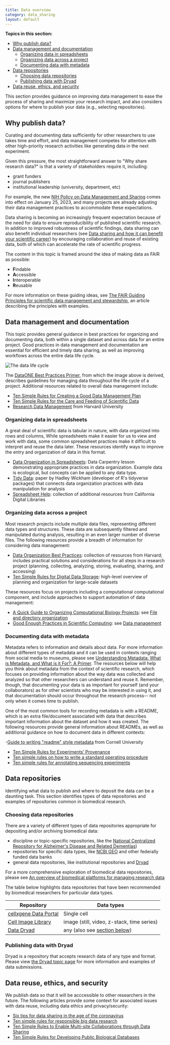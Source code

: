 ```yaml
---
title: Data overview
category: data_sharing
layout: default
---
```

**Topics in this section:**
- [Why publish data?](#why-publish-data)
- [Data management and documentation](#data-management-and-documentation)
  - [Organizing data in spreadsheets](#organizing-data-in-spreadsheets)
  - [Organizing data across a project](#organizing-data-across-a-project)
  - [Documenting data with metadata](#documenting-data-with-metadata)
- [Data repositories](#data-repositories)
  - [Choosing data repositories](#choosing-data-repositories)
  - [Publishing data with Dryad](#publishing-data-with-dryad)
- [Data reuse, ethics, and security](#data-reuse-ethics-and-security)
 
This section provides guidance on improving data management to ease the process of sharing and maximize your research impact,
and also considers options for where to publish your data (e.g., selecting repositories).

## Why publish data?

Curating and documenting data sufficiently for other researchers to use takes time and effort,
and data management competes for attention with other high-priority research activities like generating data in the next experiment.

Given this pressure,
the most straightforward answer to "Why share research data?"
is that a variety of stakeholders require it, including:

- grant funders
- journal publishers
- institutional leadership (university, department, etc)

For example,
the new [NIH Policy on Data Management and Sharing](https://grants.nih.gov/grants/policy/data_sharing/) comes into effect on January 25, 2023,
and many projects are already adjusting their data management practices to accommodate these expectations.

Data sharing is becoming an increasingly frequent expectation because of the need for data to ensure reproducibility of published scientific research.
In addition to improved robustness of scientific findings,
data sharing can also benefit individual researchers
(see [Data sharing and how it can benefit your scientific career](https://www.nature.com/articles/d41586-019-01506-x))
by encouraging collaboration and reuse of existing data,
both of which can accelerate the rate of scientific progress.

The content in this topic is framed around the idea of making data as FAIR as possible:

- **F**indable
- **A**ccessible
- **I**nteroperable
- **R**eusable

For more information on these guiding ideas,
see [The FAIR Guiding Principles for scientific data management and stewardship](ncbi.nlm.nih.gov/pmc/articles/PMC4792175/),
an article describing the principles with examples.

## Data management and documentation

This topic provides general guidance in best practices for organizing and documenting data,
both within a single dataset and across data for an entire project.
Good practices in data management and documentation are essential
for efficient and timely data sharing,
as well as improving workflows across the entire data life cycle.

![The data life cycle](../../images/data-lifecycle.png)

The [DataONE Best Practices Primer](https://escholarship.org/uc/item/7tf5q7n3),
from which the image above is derived,
describes guidelines for managing data throughout the life cycle of a project.
Additional resources related to overall data management include:
- [Ten Simple Rules for Creating a Good Data Management Plan](https://journals.plos.org/ploscompbiol/article?id=10.1371/journal.pcbi.1004525)
- [Ten Simple Rules for the Care and Feeding of Scientific Data](https://journals.plos.org/ploscompbiol/article?id=10.1371/journal.pcbi.1003542)
- [Research Data Management](https://datamanagement.hms.harvard.edu/) from Harvard University

### Organizing data in spreadsheets

A great deal of scientific data is tabular in nature,
with data organized into rows and columns,
While spreadsheets make it easier for us to view and work with data,
some common spreadsheet practices make it difficult to interpret and reuse the data later.
These resources identify ways to improve the entry and organization of data in this format.

- [Data Organization in Spreadsheets](https://datacarpentry.org/spreadsheet-ecology-lesson/): Data Carpentry lesson demonstrating appropriate practices in data organization. Example data is ecological, but concepts can be applied to any data type.
- [Tidy Data](https://vita.had.co.nz/papers/tidy-data.pdf): paper by Hadley Wickham (developer of R's tidyverse packages) that connects data organization practices with data manipulation for analysis
- [Spreadsheet Help](http://cdluc3.github.io/spreadsheet-help/): collection of additional resources from California Digital Libraries

### Organizing data across a project

Most research projects include multiple data files,
representing different data types and structures.
These data are subsequently filtered and manipulated during analysis,
resulting in an even larger number of diverse files.
The following resources provide a breadth of information for considering data management:

- [Data Organization Best Practices](https://datamanagement.hms.harvard.edu/about-rdmwg): collection of resources from Harvard; includes practical solutions and considerations for all steps in a research project (planning, collecting, analyzing, storing, evaluating, sharing, and accessing)
- [Ten Simple Rules for Digital Data Storage](https://journals.plos.org/ploscompbiol/article?id=10.1371/journal.pcbi.1005097): high-level overview of planning and organization for large-scale datasets

These resources focus on projects including a computational computational component,
and include approaches to support automation of data management:

- [A Quick Guide to Organizing Computational Biology Projects](https://journals.plos.org/ploscompbiol/article?id=10.1371/journal.pcbi.1000424): see [File and directory organization](https://journals.plos.org/ploscompbiol/article?id=10.1371/journal.pcbi.1000424#s3)
- [Good Enough Practices in Scientific Computing](https://journals.plos.org/ploscompbiol/article?id=10.1371/journal.pcbi.1005510): see [Data management](https://journals.plos.org/ploscompbiol/article?id=10.1371/journal.pcbi.1005510#sec004)

### Documenting data with metadata

Metadata refers to information and details about data.
For more information about different types of metadata and it can be used in contexts ranging from social media to museums,
please see [Understanding Metadata: What is Metadata, and What is it For?: A Primer](https://www.niso.org/publications/understanding-metadata-2017).
The resources below will help you think about metadata from the context of scientific research, 
which focuses on providing information about the way data was collected and analyzed
so that other researchers can understand and reuse it.
Remember, though, that documenting your data is as important for yourself (and your collaborators) as for other scientists who may be interested in using it,
and that documentation should occur throughout the research process--
not only when it comes time to publish.

One of the most common tools for recording metadata is with a README,
which is an extra file/document associated with data that describes important information about the dataset and how it was created.
The following resources provide general information about READMEs,
as well as additional guidance on how to document data in different contexts:

-[Guide to writing "readme" style metadata](https://data.research.cornell.edu/content/readme) from Cornell University
- [Ten Simple Rules for Experiments’ Provenance](https://journals.plos.org/ploscompbiol/article?id=10.1371/journal.pcbi.1004384)
- [Ten simple rules on how to write a standard operating procedure](https://journals.plos.org/ploscompbiol/article?id=10.1371/journal.pcbi.1008095)
- [Ten simple rules for annotating sequencing experiments](https://journals.plos.org/ploscompbiol/article?id=10.1371/journal.pcbi.1008260)

## Data repositories

Identifying what data to publish and where to deposit the data can be a daunting task. 
This section identifies types of data repositories
and examples of repositories common in biomedical research.

### Choosing data repositories

There are a variety of different types of data repositories appropriate for depositing and/or archiving biomedical data:

- discipline or topic-specific repositories, like the [National Centralized Repository for Alzheimer's Disease and Related Dementias](https://ncrad.iu.edu/))
- repositories for specific data types, like [NCBI GEO](ncbi.nlm.nih.gov/geo/) and other federally funded data banks
- general data repositories, like institutional repositories and [Dryad](#publishing-data-with-dryad)

For a more comprehensive exploration of biomedical data repositories, 
please see [An overview of biomedical platforms for managing research data](https://link.springer.com/article/10.1007/s42488-020-00040-0)

The table below highlights data repositories that have been recommended by biomedical researchers for particular data types.

| Repository | Data types |
|----|----|
| [cellxgene Data Portal](https://cellxgene.cziscience.com/) | Single cell |
| [Cell Image Library](http://www.cellimagelibrary.org) | image (still, video, z-stack, time series) |
| [Data Dryad](https://datadryad.org/stash) | any (also see [section below](#publishing-data-with-dryad)) |

### Publishing data with Dryad

Dryad is a repository that accepts research data of any type and format.
Please view [the Dryad topic page](/open-science/data_sharing/data_dryad)
for more information and examples of data submissions.

## Data reuse, ethics, and security

We publish data so that it will be acccessible to other researchers in the future.
The following articles provide some context for associated issues with data reuse,
including data ethics and privacy/security:

- [Six tips for data sharing in the age of the coronavirus](https://www.nature.com/articles/d41586-020-01516-0)
- [Ten simple rules for responsible big data research](https://journals.plos.org/ploscompbiol/article?id=10.1371/journal.pcbi.1005399)
- [Ten Simple Rules to Enable Multi-site Collaborations through Data Sharing](https://journals.plos.org/ploscompbiol/article?id=10.1371/journal.pcbi.1005278)
- [Ten Simple Rules for Developing Public Biological Databases](https://journals.plos.org/ploscompbiol/article?id=10.1371/journal.pcbi.1005128)
